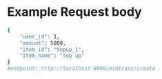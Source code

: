 # Example Request body

```bash
{
    "user_id": 1,
    "amount": 5000,
    "item_id": "topup_1",
    "item_name": "top up"
}
#endpoint: http://localhost:8080/midtrans/create
```